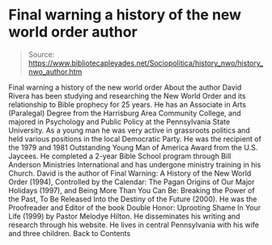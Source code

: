 # Final warning a history of the new world order author

> Source: https://www.bibliotecapleyades.net/Sociopolitica/history_nwo/history_nwo_author.htm

Final warning
a history of the new world order
About the author
David Rivera has been studying and researching the New World Order and its relationship to Bible prophecy for 25 years. He has an Associate in Arts (Paralegal) Degree from the Harrisburg Area Community College, and majored in Psychology and Public Policy at the Pennsylvania State University. As a young man he was very active in grassroots politics and held various positions in the local Democratic Party. He was the recipient of the 1979 and 1981 Outstanding Young Man of America Award from the U.S. Jaycees. He completed a 2-year Bible School program through Bill Anderson Ministries International and has undergone ministry training in his Church.
David is the author of Final Warning: A History of the New World Order (1994), Controlled by the Calendar: The Pagan Origins of Our Major Holidays (1997), and Being More Than You Can Be: Breaking the Power of the Past, To Be Released Into the Destiny of the Future (2000). He was the Proofreader and Editor of the book Double Honor: Uprooting Shame In Your Life (1999) by Pastor Melodye Hilton. He disseminates his writing and research through his website. He lives in central Pennsylvania with his wife and three children.
Back to Contents
